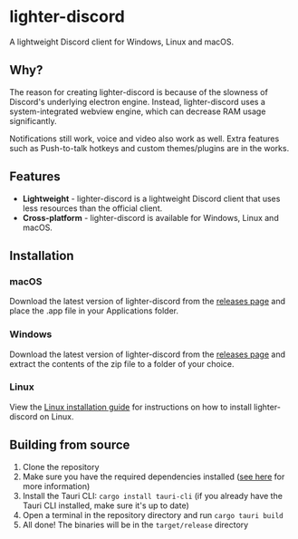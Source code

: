 # lighter-discord

A lightweight Discord client for Windows, Linux and macOS.

## Why?

The reason for creating lighter-discord is because of the slowness of Discord's underlying electron engine.
Instead, lighter-discord uses a system-integrated webview engine, which can decrease RAM usage significantly.

Notifications still work, voice and video also work as well. Extra features
such as Push-to-talk hotkeys and custom themes/plugins are in the works.

## Features

-   **Lightweight** - lighter-discord is a lightweight Discord client that uses less resources than the official client.
-   **Cross-platform** - lighter-discord is available for Windows, Linux and macOS.

## Installation

### macOS

Download the latest version of lighter-discord from the [releases page](https://github.com/afroraydude/lighter-discord/releases) and place the .app file in your Applications folder.

### Windows

Download the latest version of lighter-discord from the [releases page](https://github.com/afroraydude/lighter-discord/releases) and extract the contents of the zip file to a folder of your choice.

### Linux

View the [Linux installation guide](https://github.com/afroraydude/lighter-discord/blob/master/docs/linux-install.md) for instructions on how to install lighter-discord on Linux.

## Building from source

1. Clone the repository
2. Make sure you have the required dependencies installed ([see here](https://tauri.app/v1/guides/getting-started/prerequisites/) for more information)
3. Install the Tauri CLI: `cargo install tauri-cli` (if you already have the Tauri CLI installed, make sure it's up to date)
4. Open a terminal in the repository directory and run `cargo tauri build`
5. All done! The binaries will be in the `target/release` directory
